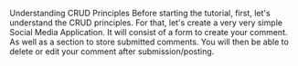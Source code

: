 Understanding CRUD Principles
Before starting the tutorial, first, let's understand the CRUD principles. For that, let's create a very very simple Social Media Application.
It will consist of a form to create your comment.  As well as a section to store submitted comments.
You will then be able to delete or edit your comment after submission/posting.
